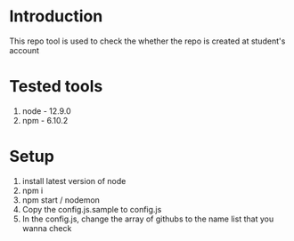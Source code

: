 # Introduction
This repo tool is used to check the whether the repo is created at student's account

# Tested tools
1. node - 12.9.0
2. npm - 6.10.2

# Setup
1. install latest version of node
2. npm i
3. npm start / nodemon
4. Copy the config.js.sample to config.js
5. In the config.js, change the array of githubs to the name list that you wanna check
